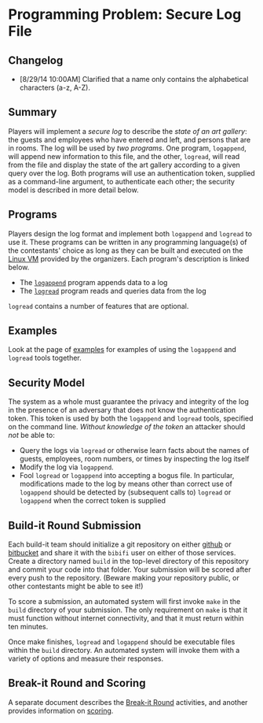 Programming Problem: Secure Log File
===============
Changelog
---------
 * [8/29/14 10:00AM] Clarified that a name only contains the alphabetical characters (a-z, A-Z).

Summary
-----
Players will implement a *secure log* to describe the *state
of an art gallery*: the guests and employees who have entered and left,
and persons that are in rooms. The log will be used by *two
programs*. One program, `logappend`, will append new information to this file,
and the other, `logread`, will read from the file and display the state of the art
gallery according to a given query over the log.  Both programs will
use an authentication token, supplied as a command-line argument, to
authenticate each other; the security model is described in more
detail below.

Programs
--------
Players design the log format and implement both `logappend` and
`logread` to use it.
These programs can be written in any
programming language(s) of the contestants' choice as long as they can
be built and executed on the [Linux VM](VM.html) provided by the
organizers. Each program's description is linked below.

 * The [`logappend`](LOGAPPEND.html) program appends data to a log 
 * The [`logread`](LOGREAD.html) program reads and queries data from the log 

`logread` contains a number of features that are optional.

Examples
--------
Look at the page of [examples](EXAMPLES.html) for examples of using the `logappend` and `logread` tools together. 

Security Model
--------------
The system as a whole must guarantee the privacy and integrity of the log in
the presence of an adversary that does not know the authentication token. This token
is used by both the `logappend` and `logread` tools, specified on the command
line. *Without knowledge of the token* an attacker should *not* be able to:

* Query the logs via `logread` or otherwise learn facts
  about the names of guests, employees, room numbers, or times by
  inspecting the log itself
* Modify the log via `logappend`. 
* Fool `logread` or `logappend` into accepting a bogus file. In
  particular, modifications made to the log by means other than correct use of `logappend` should be detected by (subsequent calls to) `logread` or `logappend` when the correct token is supplied

Build-it Round Submission
----------
Each build-it team should
initialize a git repository on either [github](https://github.com/) or [bitbucket](https://bitbucket.org/) and share it 
with the `bibifi` user on either of those services. Create a directory 
named `build` in the top-level directory of this repository and commit your code into that folder. Your 
submission will be scored after every push to the repository. (Beware making your
repository public, or other contestants might be able to see it!)

To score a submission, an automated system will first invoke `make` in the `build`
directory of your submission. The only requirement on `make` is that it 
must function without internet connectivity, and that it must return within 
ten minutes. 

Once make finishes, `logread` and `logappend` should be executable 
files within the `build` directory. An automated system will invoke them with a 
variety of options and measure their responses. 

Break-it Round and Scoring
----------------------

A separate document describes the [Break-it Round](BREAK.html) activities, and another provides information on [scoring](SCORE.html).
